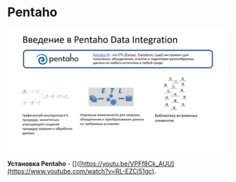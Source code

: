 # Pentaho

![](https://github.com/Artem-ne-Artem/Data-engineering-DL/blob/main/DE-101%20Modules/Module04/Pentaho/Pentaho.png)

**Установка Pentaho** - []([https://youtu.be/VPFf8Ck_AUU](https://www.youtube.com/watch?v=RL-EZCi51gc).
